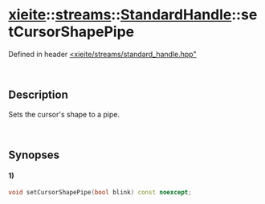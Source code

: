 # [xieite](../../../../../xieite.md)\:\:[streams](../../../../../streams.md)\:\:[StandardHandle](../../../standard_handle.md)\:\:setCursorShapePipe
Defined in header [<xieite/streams/standard_handle.hpp"](../../../../../../include/xieite/streams/standard_handle.hpp)

&nbsp;

## Description
Sets the cursor's shape to a pipe.

&nbsp;

## Synopses
#### 1)
```cpp
void setCursorShapePipe(bool blink) const noexcept;
```
